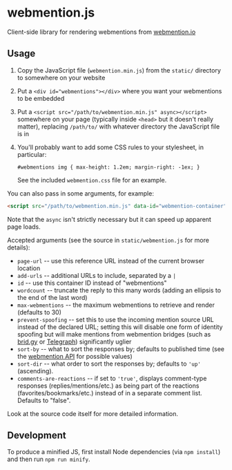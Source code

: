 # webmention.js
Client-side library for rendering webmentions from [webmention.io](https://webmention.io/)

## Usage

1. Copy the JavaScript file (`webmention.min.js`) from the `static/` directory to
    somewhere on your website
2. Put a `<div id="webmentions"></div>` where you want your webmentions to be
    embedded
3. Put a `<script src="/path/to/webmention.min.js" async></script>`
    somewhere on your page (typically inside `<head>` but it doesn't really
    matter), replacing `/path/to/` with whatever directory the JavaScript
    file is in
4. You'll probably want to add some CSS rules to your stylesheet, in particular:

    `#webmentions img { max-height: 1.2em; margin-right: -1ex; }`

    See the included `webmention.css` file for an example.

You can also pass in some arguments, for example:

```html
<script src="/path/to/webmention.min.js" data-id="webmention-container" async></script>
```

Note that the `async` isn't strictly necessary but it can speed up apparent page
loads.

Accepted arguments (see the source in `static/webmention.js` for more details):

* `page-url` -- use this reference URL instead of the current browser location
* `add-urls` -- additional URLs to include, separated by a `|`
* `id` -- use this container ID instead of "webmentions"
* `wordcount` -- truncate the reply to this many words (adding an ellipsis to
    the end of the last word)
* `max-webmentions` -- the maximum webmentions to retrieve and render (defaults
    to 30)
* `prevent-spoofing` -- set this to use the incoming mention source URL instead
    of the declared URL; setting this will disable one form of identity spoofing
    but will make mentions from webmention bridges (such as
    [brid.gy](https://brid.gy) or [Telegraph](https://telegraph.p3k.io/))
    significantly uglier
* `sort-by` -- what to sort the responses by; defaults to published time (see the [webmention API](https://github.com/aaronpk/webmention.io#api) for possible values)
* `sort-dir` -- what order to sort the responses by; defaults to `'up'` (ascending).
* `comments-are-reactions` -- if set to `'true'`, displays comment-type responses
    (replies/mentions/etc.) as being part of the reactions (favorites/bookmarks/etc.)
    instead of in a separate comment list. Defaults to "false".

Look at the source code itself for more detailed information.

## Development

To produce a minified JS, first install Node dependencies (via `npm install`) and
then run `npm run minify`.
